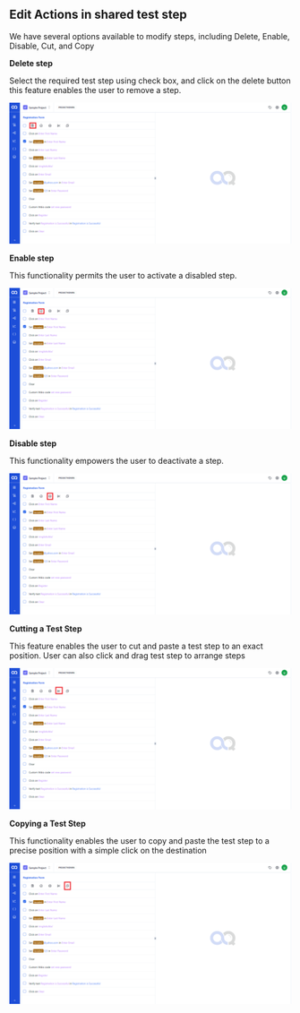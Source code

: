## Edit Actions in shared test step

We have several options available to modify steps, including Delete, Enable, Disable, Cut, and Copy

**Delete step**

Select the required test step using check box, and click on the delete button this feature enables the user to remove a step.

![Image1](./SharedImages/1.Delete%20steps%20in%20shared.png)

**Enable step**

This functionality permits the user to activate a disabled step.

![Image2](./SharedImages/2.Enable%20step.png)

**Disable step**

This functionality empowers the user to deactivate a step.

![Image3](./SharedImages/3.Disable%20Test%20step.png)

**Cutting a Test Step**

This feature enables the user to cut and paste a test step to an exact position. User can also click and drag test step to arrange steps

![Image4](./SharedImages/4.Cut%20test%20step.png)

**Copying a Test Step**

This functionality enables the user to copy and paste the test step to a precise position with a simple click on the destination

![Image5](./SharedImages/5.Copy%20test%20step.png)
